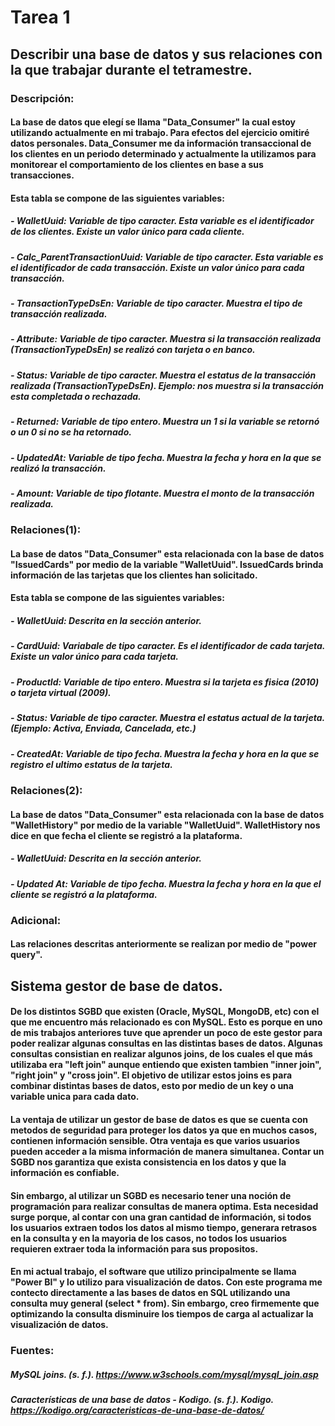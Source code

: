 # Tarea 1
## Describir una base de datos y sus relaciones con la que trabajar durante el tetramestre.

### Descripción: 
#### La base de datos que elegí se llama "Data_Consumer" la cual estoy utilizando actualmente en mi trabajo. Para efectos del ejercicio omitiré datos personales. Data_Consumer me da información transaccional de los clientes en un periodo determinado y actualmente la utilizamos para monitorear el comportamiento  de los clientes en base a sus transacciones. 

#### Esta tabla se compone de las siguientes variables: 

##### - WalletUuid: Variable de tipo caracter. Esta variable es el identificador de los clientes. Existe un valor único para cada cliente. 
##### - Calc_ParentTransactionUuid: Variable de tipo caracter. Esta variable es el identificador de cada transacción. Existe un valor único para cada transacción. 
##### - TransactionTypeDsEn: Variable de tipo caracter. Muestra el tipo de transacción realizada. 
##### - Attribute: Variable de tipo caracter. Muestra si la transacción realizada (TransactionTypeDsEn) se realizó con tarjeta o en banco. 
##### - Status: Variable de tipo caracter. Muestra el estatus de la transacción realizada (TransactionTypeDsEn). Ejemplo: nos muestra si la transacción esta completada o rechazada.
##### - Returned: Variable de tipo entero. Muestra un 1 si la variable se retornó o un 0 si no se ha retornado.
##### - UpdatedAt: Variable de tipo fecha. Muestra la fecha y hora en la que se realizó la transacción.
##### - Amount: Variable de tipo flotante. Muestra el monto de la transacción realizada. 


### Relaciones(1): 
#### La base de datos "Data_Consumer" esta relacionada con la base de datos "IssuedCards" **por medio de la variable "WalletUuid".** IssuedCards brinda información de las tarjetas que los clientes han solicitado.

#### Esta tabla se compone de las siguientes variables: 

##### - WalletUuid: Descrita en la sección anterior.
##### - CardUuid: Variabale de tipo caracter. Es el identificador de cada tarjeta. Existe un valor único para cada tarjeta.
##### - ProductId: Variable de tipo entero. Muestra si la tarjeta es fisica (2010) o tarjeta virtual (2009).
##### - Status: Variable de tipo caracter. Muestra el estatus actual de la tarjeta. (Ejemplo: Activa, Enviada, Cancelada, etc.)
##### - CreatedAt: Variable de tipo fecha. Muestra la fecha y hora en la que se registro el ultimo estatus de la tarjeta.

### Relaciones(2):
#### La base de datos "Data_Consumer" esta relacionada con la base de datos "WalletHistory" **por medio de la variable "WalletUuid".** WalletHistory nos dice en que fecha el cliente se registró a la plataforma.

##### - WalletUuid: Descrita en la sección anterior.
##### - Updated At: Variable de tipo fecha. Muestra la fecha y hora en la que el cliente se registró a la plataforma. 

### Adicional: 
#### Las relaciones descritas anteriormente se realizan por medio de "power query".


## Sistema gestor de base de datos.

#### De los distintos SGBD que existen (Oracle, MySQL, MongoDB, etc) con el que me encuentro más relacionado es con MySQL. Esto es porque en uno de mis trabajos anteriores tuve que aprender un poco de este gestor para poder realizar algunas consultas en las distintas bases de datos. Algunas consultas consistian en realizar algunos joins, de los cuales el que más utilizaba era "left join" aunque entiendo que existen tambien "inner join", "right join" y "cross join". El objetivo de utilizar estos joins es para combinar distintas bases de datos, esto por medio de un key o una variable unica para cada dato.  

#### La ventaja de utilizar un gestor de base de datos es que se cuenta con metodos de seguridad para proteger los datos ya que en muchos casos, contienen información sensible. Otra ventaja es que varios usuarios pueden acceder a la misma información de manera simultanea. Contar un SGBD nos garantiza que exista consistencia en los datos y que la información es confiable. 
#### Sin embargo, al utilizar un SGBD es necesario tener una noción de programación para realizar consultas de manera optima. Esta necesidad surge porque, al contar con una gran cantidad de información, si todos los usuarios extraen todos los datos al mismo tiempo, generara retrasos en la consulta y en la mayoria de los casos, no todos los usuarios requieren extraer toda la información para sus propositos. 

#### En mi actual trabajo, el software que utilizo principalmente se llama "Power BI" y lo utilizo para visualización de datos. Con este programa me contecto directamente a las bases de datos en SQL utilizando una consulta muy general (select * from). Sin embargo, creo firmemente que optimizando la consulta disminuire los tiempos de carga al actualizar la visualización de datos. 

### Fuentes:

##### MySQL joins. (s. f.). https://www.w3schools.com/mysql/mysql_join.asp
##### Características de una base de datos - Kodigo. (s. f.). Kodigo. https://kodigo.org/caracteristicas-de-una-base-de-datos/

